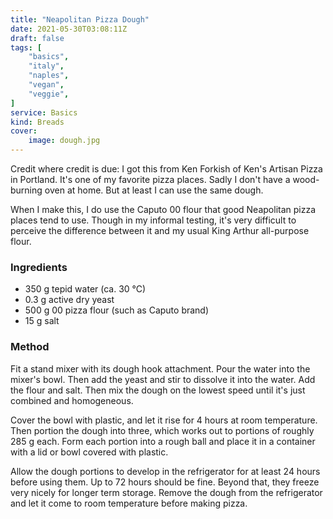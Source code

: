 ```yaml
---
title: "Neapolitan Pizza Dough"
date: 2021-05-30T03:08:11Z
draft: false
tags: [
    "basics",
    "italy",
    "naples",
    "vegan",
    "veggie",
]
service: Basics
kind: Breads
cover:
    image: dough.jpg
---
```


Credit where credit is due: I got this from Ken Forkish of Ken's Artisan Pizza in Portland. It's one of my favorite pizza places. Sadly I don't have a wood-burning oven at home. But at least I can use the same dough.

When I make this, I do use the Caputo 00 flour that good Neapolitan pizza places tend to use. Though in my informal testing, it's very difficult to perceive the difference between it and my usual King Arthur all-purpose flour.

### Ingredients

* 350 g tepid water (ca. 30 °C)
* 0.3 g active dry yeast
* 500 g 00 pizza flour (such as Caputo brand)
* 15 g salt

### Method

Fit a stand mixer with its dough hook attachment. Pour the water into the mixer's bowl. Then add the yeast and stir to dissolve it into the water. Add the flour and salt. Then mix the dough on the lowest speed until it's just combined and homogeneous.

Cover the bowl with plastic, and let it rise for 4 hours at room temperature. Then portion the dough into three, which works out to portions of roughly 285 g each. Form each portion into a rough ball and place it in a container with a lid or bowl covered with plastic.

Allow the dough portions to develop in the refrigerator for at least 24 hours before using them. Up to 72 hours should be fine. Beyond that, they freeze very nicely for longer term storage. Remove the dough from the refrigerator and let it come to room temperature before making pizza.
